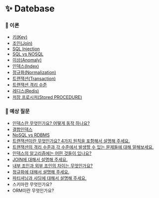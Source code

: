 # ✨ Datebase

### 📌 이론

- [키(Key)](https://github.com/SeoYeonBae/CS_study/blob/main/DataBase/%ED%82%A4.md)
- [조인(Join)](https://github.com/SeoYeonBae/CS_study/blob/main/DataBase/%EC%A1%B0%EC%9D%B8(Join).md)
- [SQL Injection](https://github.com/SeoYeonBae/CS_study/blob/main/DataBase/SQL%20Injection.md)
- [SQL vs NOSQL](https://github.com/SeoYeonBae/CS_study/blob/main/DataBase/SQL%20vs%20NOSQL.md)
- [이상(Anomaly)](https://github.com/SeoYeonBae/CS_study/blob/main/DataBase/이상(Anomaly).md)
- [인덱스(Index)](https://github.com/SeoYeonBae/CS_study/blob/main/DataBase/인덱스(Index).md)
- [정규화(Normalization)](https://github.com/SeoYeonBae/CS_study/blob/main/DataBase/정규화(Normalization).md)
- [트랜잭션(Transaction)](https://github.com/SeoYeonBae/CS_study/blob/main/DataBase/%ED%8A%B8%EB%9E%9C%EC%9E%AD%EC%85%98(Transaction).md)
- [트랜잭션 격리 수준](https://github.com/SeoYeonBae/CS_study/blob/main/DataBase/%ED%8A%B8%EB%9E%9C%EC%9E%AD%EC%85%98%20%EA%B2%A9%EB%A6%AC%20%EC%88%98%EC%A4%80.md)
- [레디스(Redis)](https://github.com/SeoYeonBae/CS_study/blob/main/DataBase/Redis.md)
- [저장 프로시저(Stored PROCEDURE)](https://github.com/SeoYeonBae/CS_study/blob/main/DataBase/%EC%A0%80%EC%9E%A5%20%ED%94%84%EB%A1%9C%EC%8B%9C%EC%A0%80(stored%20PROCEDURE).md)

### 📌 예상 질문
- [인덱스란 무엇인가요? 어떻게 동작 하나요?](https://github.com/SeoYeonBae/CS_study/issues/52)
- [결합인덱스](https://github.com/SeoYeonBae/CS_study/issues/53)
- [NoSQL vs RDBMS](https://github.com/SeoYeonBae/CS_study/issues/54)
- [트랜잭션이란 무엇인가요? 4가지 원칙을 포함해서 설명해 주세요.](https://github.com/SeoYeonBae/CS_study/issues/55)
- [트랜잭션의 격리 수준과 각 수준에서 발생할 수 있는 문제들에 대해 말해보세요.](https://github.com/SeoYeonBae/CS_study/issues/56)
- [인덱스의 알고리즘에는 어떤 것들이 있나요?](https://github.com/SeoYeonBae/CS_study/issues/57)
- [JOIN에 대해서 설명해 주세요.](https://github.com/SeoYeonBae/CS_study/issues/58)
- [내부 조인과 외부 조인의 차이는 무엇인가요?](https://github.com/SeoYeonBae/CS_study/issues/59)
- [정규화에 대해서 설명해 주세요.](https://github.com/SeoYeonBae/CS_study/issues/60)
- [파티셔닝과 샤딩에 대해서 설명해 주세요.](https://github.com/SeoYeonBae/CS_study/issues/61)
- 스키마란 무엇인가요?
- ORM이란 무엇인가요?
